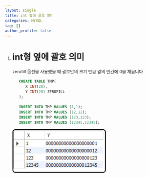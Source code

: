 ```yaml
---
layout: single
title: int 옆에 괄호 의미
categories: MYSQL
tag: []
author_profile: false
---
```

 
1. # int형 옆에 괄호 의미  
   zerofill 옵션을 사용했을 때 괄호안의 크기 만큼 앞의 빈칸에 0을 채움니다   

   ```sql
      CREATE TABLE TMP(
         X INT(20),
         Y INT(20) ZEROFILL
      );

      INSERT INTO TMP VALUES (1,1);
      INSERT INTO TMP VALUES (12,12);
      INSERT INTO TMP VALUES (123,123);
      INSERT INTO TMP VALUES (12345,12345);
   ```
   <img src="../../imgs/mysql/int_parenthesis.png" style="border:3px solid black;border-radius:9px;width:300px">  
